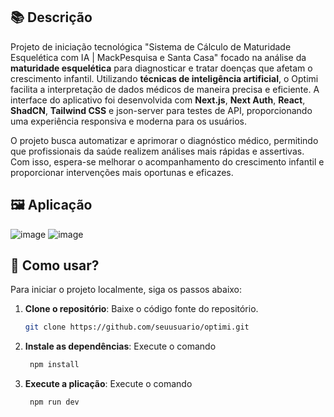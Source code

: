 
## 📚 Descrição

Projeto de iniciação tecnológica "Sistema de Cálculo de Maturidade Esquelética com IA | MackPesquisa e Santa Casa" focado na análise da **maturidade esquelética** para diagnosticar e tratar doenças que afetam o crescimento infantil. Utilizando **técnicas de inteligência artificial**, o Optimi facilita a interpretação de dados médicos de maneira precisa e eficiente. A interface do aplicativo foi desenvolvida com **Next.js**, **Next Auth**, **React**, **ShadCN**, **Tailwind CSS** e json-server para testes de API, proporcionando uma experiência responsiva e moderna para os usuários. 

O projeto busca automatizar e aprimorar o diagnóstico médico, permitindo que profissionais da saúde realizem análises mais rápidas e assertivas. Com isso, espera-se melhorar o acompanhamento do crescimento infantil e proporcionar intervenções mais oportunas e eficazes.

## 🖼️ Aplicação

![image](https://github.com/user-attachments/assets/81a964fe-6467-4dac-8c87-8224560b6577)
![image](https://github.com/user-attachments/assets/f078b1c8-adb0-4080-9319-717b9dd1cc96)

## 🚀 Como usar?

Para iniciar o projeto localmente, siga os passos abaixo:

1. **Clone o repositório**: Baixe o código fonte do repositório.
   ```bash
   git clone https://github.com/seuusuario/optimi.git
   ```

2. **Instale as dependências**: Execute o comando
   ```bash
    npm install
   ```

2. **Execute a plicação**: Execute o comando
   ```bash
    npm run dev
   ```   
